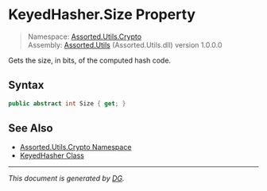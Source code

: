 ﻿# KeyedHasher.Size Property

> Namespace: [Assorted.Utils.Crypto](index.md#assortedutilscrypto-namespace)\
> Assembly: [Assorted.Utils](index.md) (Assorted.Utils.dll) version 1.0.0.0

Gets the size, in bits, of the computed hash code.

## Syntax

```csharp
public abstract int Size { get; }
```

## See Also

- [Assorted.Utils.Crypto Namespace](index.md#assortedutilscrypto-namespace)
- [KeyedHasher Class](Assorted.Utils.Crypto.KeyedHasher.md)

---

_This document is generated by [DG](https://github.com/Khojasteh/dg)._
